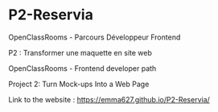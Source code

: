 # P2-Reservia


OpenClassRooms - Parcours Développeur Frontend

P2 : Transformer une maquette en site web



OpenClassRooms - Frontend developer path

Project 2: Turn Mock-ups Into a Web Page

Link to the website :  https://emma627.github.io/P2-Reservia/
